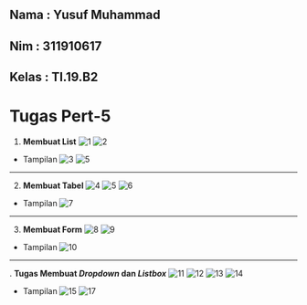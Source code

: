 ## Nama  : Yusuf Muhammad
## Nim   : 311910617
## Kelas : TI.19.B2

# Tugas Pert-5
1. <b>Membuat List</b>
![1](https://user-images.githubusercontent.com/81587959/114441331-73619580-9bf5-11eb-9bf4-871acbd79a7f.PNG)
![2](https://user-images.githubusercontent.com/81587959/114441346-78bee000-9bf5-11eb-9ef5-887c6f3b1a9d.PNG)
* Tampilan
![3](https://user-images.githubusercontent.com/81587959/114441491-aa37ab80-9bf5-11eb-9807-4fd2c54baee1.PNG)
![5](https://user-images.githubusercontent.com/81587959/114441593-c76c7a00-9bf5-11eb-9f70-f0aac1e90dfe.PNG)

<hr>

2. <b>Membuat Tabel</b>
![4](https://user-images.githubusercontent.com/81587959/114441574-c1769900-9bf5-11eb-8c61-782ebd8a3ba4.PNG)
![5](https://user-images.githubusercontent.com/81587959/114441611-cc312e00-9bf5-11eb-9ff5-c6acb5a91f86.PNG)
![6](https://user-images.githubusercontent.com/81587959/114441622-cfc4b500-9bf5-11eb-8dfe-793364536619.PNG)
* Tampilan
![7](https://user-images.githubusercontent.com/81587959/114441661-dd7a3a80-9bf5-11eb-949c-c4e0f0d063a6.PNG)

<hr>

3. <b>Membuat Form</b>
![8](https://user-images.githubusercontent.com/81587959/114441752-fb479f80-9bf5-11eb-8f4d-b102c02a4ee8.PNG)
![9](https://user-images.githubusercontent.com/81587959/114441771-fedb2680-9bf5-11eb-8a7a-6f4ac2348e47.PNG)
* Tampilan
![10](https://user-images.githubusercontent.com/81587959/114441803-08648e80-9bf6-11eb-9c98-a481f44d33d0.PNG)

<hr>

. <b>Tugas Membuat <i>Dropdown</i> dan <i>Listbox</i></b>
![11](https://user-images.githubusercontent.com/81587959/114442005-4366c200-9bf6-11eb-9ae6-3ed74df02f71.PNG)
![12](https://user-images.githubusercontent.com/81587959/114442022-48c40c80-9bf6-11eb-861e-ca1b65ab8e88.PNG)
![13](https://user-images.githubusercontent.com/81587959/114442051-5083b100-9bf6-11eb-81ee-90dbc6e29b2b.PNG)
![14](https://user-images.githubusercontent.com/81587959/114442059-524d7480-9bf6-11eb-8bce-c4e01593ad00.PNG)
* Tampilan
![15](https://user-images.githubusercontent.com/81587959/114442144-701ad980-9bf6-11eb-878d-7d61bd218cd7.PNG)
![17](https://user-images.githubusercontent.com/81587959/114442164-75782400-9bf6-11eb-82b6-a2ddc7d6ab16.PNG)
























